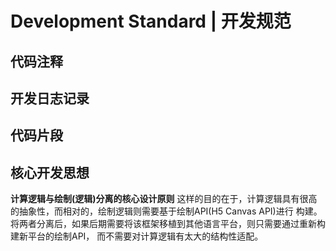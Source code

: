 # Development Standard | 开发规范

## 代码注释

## 开发日志记录

## 代码片段

## 核心开发思想
**计算逻辑与绘制(逻辑)分离的核心设计原则**
这样的目的在于，计算逻辑具有很高的抽象性，而相对的，绘制逻辑则需要基于绘制API(H5 Canvas API)进行
构建。将两者分离后，如果后期需要将该框架移植到其他语言平台，则只需要通过重新构建新平台的绘制API，
而不需要对计算逻辑有太大的结构性适配。